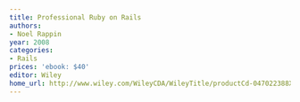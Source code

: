 ```yaml
---
title: Professional Ruby on Rails
authors:
- Noel Rappin
year: 2008
categories:
- Rails
prices: 'ebook: $40'
editor: Wiley
home_url: http://www.wiley.com/WileyCDA/WileyTitle/productCd-047022388X.html
---
```

